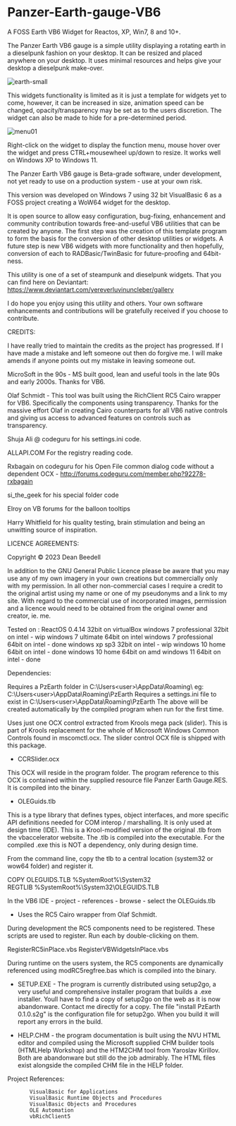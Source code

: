 # Panzer-Earth-gauge-VB6
 A FOSS Earth VB6 Widget for Reactos, XP, Win7, 8 and 10+.
 
The Panzer Earth VB6 gauge is a simple utility displaying a rotating earth in a
dieselpunk fashion on your desktop. It can be resized and placed anywhere on 
your desktop. It uses minimal resources and helps give your desktop a 
dieselpunk make-over. 

![earth-small](https://github.com/yereverluvinunclebert/Panzer-Earth-gauge-VB6/assets/2788342/519b21a2-9904-4204-8f96-377d54d74f21)

This widgets functionality is limited as it is just a template for widgets yet
to come, however, it can be increased in size, animation speed can be changed, 
opacity/transparency may be set as to the users discretion. The widget can 
also be made to hide for a pre-determined period.

![menu01](https://github.com/yereverluvinunclebert/Panzer-Earth-gauge-VB6/assets/2788342/47d3a391-ae43-4d63-9633-4fb28e5eae72)

Right-click on the widget to display the function menu, mouse hover over the 
widget and press CTRL+mousewheel up/down to resize. It works well on Windows XP 
to Windows 11.

The Panzer Earth VB6 gauge is Beta-grade software, under development, not yet 
ready to use on a production system - use at your own risk.

This version was developed on Windows 7 using 32 bit VisualBasic 6 as a FOSS 
project creating a WoW64 widget for the desktop. 

It is open source to allow easy configuration, bug-fixing, enhancement and 
community contribution towards free-and-useful VB6 utilities that can be created
by anyone. The first step was the creation of this template program to form the 
basis for the conversion of other desktop utilities or widgets. A future step 
is new VB6 widgets with more functionality and then hopefully, conversion of 
each to RADBasic/TwinBasic for future-proofing and 64bit-ness. 

This utility is one of a set of steampunk and dieselpunk widgets. That you can 
find here on Deviantart: https://www.deviantart.com/yereverluvinuncleber/gallery

I do hope you enjoy using this utility and others. Your own software 
enhancements and contributions will be gratefully received if you choose to 
contribute.

CREDITS:

I have really tried to maintain the credits as the project has progressed. If I 
have made a mistake and left someone out then do forgive me. I will make amends 
if anyone points out my mistake in leaving someone out.

MicroSoft in the 90s - MS built good, lean and useful tools in the late 90s and 
early 2000s. Thanks for VB6.

Olaf Schmidt    - This tool was built using the RichClient RC5 Cairo wrapper for 
VB6. Specifically the components using transparency. Thanks for the massive 
effort Olaf in creating Cairo counterparts for all VB6 native controls and 
giving us access to advanced features on controls such as transparency.

Shuja Ali @ codeguru for his settings.ini code.

ALLAPI.COM        For the registry reading code.

Rxbagain on codeguru for his Open File common dialog code without a dependent 
OCX - http://forums.codeguru.com/member.php?92278-rxbagain

si_the_geek       for his special folder code

Elroy on VB forums for the balloon tooltips

Harry Whitfield for his quality testing, brain stimulation and being an 
unwitting source of inspiration.


LICENCE AGREEMENTS:

Copyright © 2023 Dean Beedell

In addition to the GNU General Public Licence please be aware that you may use 
any of my own imagery in your own creations but commercially only with my 
permission. In all other non-commercial cases I require a credit to the 
original artist using my name or one of my pseudonyms and a link to my site. 
With regard to the commercial use of incorporated images, permission and a 
licence would need to be obtained from the original owner and creator, ie. me.

Tested on :
   ReactOS 0.4.14 32bit on virtualBox
   windows 7 professional 32bit on intel - wip
   windows 7 ultimate 64bit on intel
   windows 7 professional 64bit on intel - done
   windows xp sp3 32bit on intel - wip
   windows 10 home 64bit on intel - done
   windows 10 home 64bit on amd
   windows 11 64bit on intel - done

Dependencies:

Requires a PzEarth folder in C:\Users\<user>\AppData\Roaming\ 
eg: C:\Users\<user>\AppData\Roaming\PzEarth
Requires a settings.ini file to exist in C:\Users\<user>\AppData\Roaming\PzEarth
The above will be created automatically by the compiled program when run for the 
first time.

Uses just one OCX control extracted from Krools mega pack (slider). This is part 
of Krools replacement for the whole of Microsoft Windows Common Controls found 
in mscomctl.ocx. The slider control OCX file is shipped with this package.

* CCRSlider.ocx

This OCX will reside in the program folder. The program reference to this OCX is 
contained within the supplied resource file Panzer Earth Gauge.RES. It is 
compiled into the binary.

* OLEGuids.tlb

This is a type library that defines types, object interfaces, and more specific 
API definitions needed for COM interop / marshalling. It is only used at design 
time (IDE). This is a Krool-modified version of the original .tlb from the 
vbaccelerator website. The .tlb is compiled into the executable.
For the compiled .exe this is NOT a dependency, only during design time.

From the command line, copy the tlb to a central location (system32 or wow64 
folder) and register it.

COPY OLEGUIDS.TLB %SystemRoot%\System32\
REGTLIB %SystemRoot%\System32\OLEGUIDS.TLB

In the VB6 IDE - project - references - browse - select the OLEGuids.tlb

* Uses the RC5 Cairo wrapper from Olaf Schmidt.

During development the RC5 components need to be registered. These scripts are 
used to register. Run each by double-clicking on them.

RegisterRC5inPlace.vbs
RegisterVBWidgetsInPlace.vbs

During runtime on the users system, the RC5 components are dynamically 
referenced using modRC5regfree.bas which is compiled into the binary.

* SETUP.EXE - The program is currently distributed using setup2go, a very useful 
and comprehensive installer program that builds a .exe installer. Youll have to 
find a copy of setup2go on the web as it is now abandonware. Contact me
directly for a copy. The file "install PzEarth 0.1.0.s2g" is the configuration 
file for setup2go. When you build it will report any errors in the build.

* HELP.CHM - the program documentation is built using the NVU HTML editor and 
compiled using the Microsoft supplied CHM builder tools (HTMLHelp Workshop) and 
the HTM2CHM tool from Yaroslav Kirillov. Both are abandonware but still do
the job admirably. The HTML files exist alongside the compiled CHM file in the 
HELP folder.

 Project References:

           VisualBasic for Applications
           VisualBasic Runtime Objects and Procedures
           VisualBasic Objects and Procedures
           OLE Automation
           vbRichClient5
